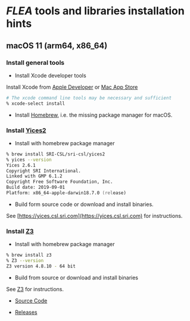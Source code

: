 # *FLEA* tools and libraries installation hints

## macOS 11 (arm64, x86_64)

### Install general tools

* Install Xcode developer tools

Install Xcode from [Apple Developer](https://developer.apple.com/xcode/) or [Mac App Store](https://apps.apple.com/app/xcode/id497799835?mt=12) 

```zsh
# The xcode command line tools may be necessary and sufficient
% xcode-select install
```

- Install [Homebrew](https://brew.sh), i.e. the missing package manager for macOS.


### Install [Yices2](https://yices.csl.sri.com)

* Install with homebrew package manager

```zsh
% brew install SRI-CSL/sri-csl/yices2 
% yices --version
Yices 2.6.1
Copyright SRI International.
Linked with GMP 6.1.2
Copyright Free Software Foundation, Inc.
Build date: 2019-09-01
Platform: x86_64-apple-darwin18.7.0 (release)
```

* Build form source code or download and install binaries.

See [https://yices.csl.sri.com](https://yices.csl.sri.com) for instructions.


### Install [Z3](https://github.com/Z3Prover/z3/wiki)

* Install with homebrew package manager

```zsh
% brew install z3
% Z3 --version
Z3 version 4.8.10 - 64 bit
```

* Build from source or download and install binaries

See [Z3](https://github.com/Z3Prover/z3) for instructions.

- [Source Code](https://github.com/Z3Prover/z3)

- [Releases](https://github.com/Z3Prover/z3/releases)




